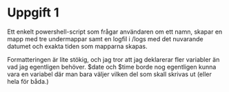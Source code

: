 # Uppgift 1
Ett enkelt powershell-script som frågar användaren om ett namn, skapar en mapp med tre undermappar samt en logfil i /logs med det nuvarande datumet och exakta tiden som mapparna skapas.

Formatteringen är lite stökig, och jag tror att jag deklarerar fler variabler än vad jag egentligen behöver. $date och $time borde nog egentligen kunna vara en variabel där man bara väljer vilken del som skall skrivas ut (eller hela för båda.)
